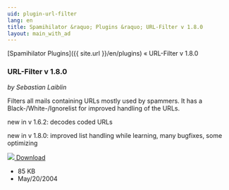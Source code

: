```yaml
---
uid: plugin-url-filter
lang: en
title: Spamihilator &raquo; Plugins &raquo; URL-Filter v 1.8.0
layout: main_with_ad
---
```


[Spamihilator Plugins]({{ site.url }}/en/plugins) &laquo; URL-Filter v 1.8.0

### URL-Filter v 1.8.0

_by Sebastian Laiblin_

Filters all mails containing URLs mostly used by spammers. 
  It has a Black-/White-/Ignorelist
  for improved 
  handling of the URLs.

new in v 1.6.2: decodes coded URLs

new in v 1.8.0: improved list handling while learning, many bugfixes, some optimizing

<div class="downloadsection">
<a href="http://www.laiblin.de/download/download.php?id=urlfilter" class="radius button left" id="download-button"><img src="{{site.url}}/images/download-arrow.png"> Download</a>
<ul id="download-notes">
<li>85 KB</li>
<li>May/20/2004</li>
</ul>
</div>

